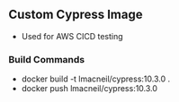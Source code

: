 ## Custom Cypress Image
- Used for AWS CICD testing  

### Build Commands
- docker build -t lmacneil/cypress:10.3.0 .
- docker push lmacneil/cypress:10.3.0